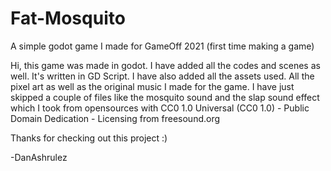 # Fat-Mosquito
A simple godot game I made for GameOff 2021 (first time making a game)

Hi, this game was made in godot. I have added all the codes and scenes as well. It's written in GD Script. I have also added all the assets used.
All the pixel art as well as the original music I made for the game. I have just skipped a couple of files like the mosquito sound
and the slap sound effect which I took from opensources with CC0 1.0 Universal (CC0 1.0) - Public Domain Dedication - Licensing from freesound.org

Thanks for checking out this project :)


-DanAshrulez
